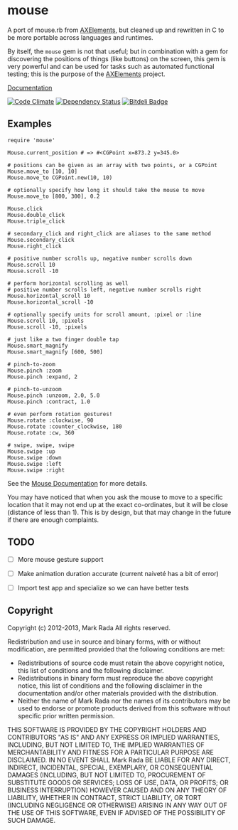 # mouse

A port of mouse.rb from [AXElements](http://github.com/AXElements/AXElements),
but cleaned up and rewritten in C to be more portable across languages and
runtimes.

By itself, the `mouse` gem is not that useful; but in combination
with a gem for discovering the positions of things (like buttons) on
the screen, this gem is very powerful and can be used for tasks such
as automated functional
testing; this is the purpose of the
[AXElements](http://github.com/AXElements/AXElements) project.

[Documentation](http://rdoc.info/gems/mouse/frames)

[![Code Climate](https://codeclimate.com/github/AXElements/mouse.png)](https://codeclimate.com/github/AXElements/mouse)
[![Dependency Status](https://gemnasium.com/AXElements/mouse.png)](https://gemnasium.com/AXElements/mouse)
[![Bitdeli Badge](https://d2weczhvl823v0.cloudfront.net/AXElements/mouse/trend.png)](https://bitdeli.com/free "Bitdeli Badge")


## Examples

    require 'mouse'

    Mouse.current_position # => #<CGPoint x=873.2 y=345.0>

    # positions can be given as an array with two points, or a CGPoint
    Mouse.move_to [10, 10]
    Mouse.move_to CGPoint.new(10, 10)

    # optionally specify how long it should take the mouse to move
    Mouse.move_to [800, 300], 0.2

    Mouse.click
    Mouse.double_click
    Mouse.triple_click

    # secondary_click and right_click are aliases to the same method
    Mouse.secondary_click
    Mouse.right_click

    # positive number scrolls up, negative number scrolls down
    Mouse.scroll 10
    Mouse.scroll -10

    # perform horizontal scrolling as well
    # positive number scrolls left, negative number scrolls right
    Mouse.horizontal_scroll 10
    Mouse.horizontal_scroll -10

    # optionally specify units for scroll amount, :pixel or :line
    Mouse.scroll 10, :pixels
    Mouse.scroll -10, :pixels

    # just like a two finger double tap
    Mouse.smart_magnify
    Mouse.smart_magnify [600, 500]

    # pinch-to-zoom
    Mouse.pinch :zoom
    Mouse.pinch :expand, 2

    # pinch-to-unzoom
    Mouse.pinch :unzoom, 2.0, 5.0
    Mouse.pinch :contract, 1.0

    # even perform rotation gestures!
    Mouse.rotate :clockwise, 90
    Mouse.rotate :counter_clockwise, 180
    Mouse.rotate :cw, 360

    # swipe, swipe, swipe
    Mouse.swipe :up
    Mouse.swipe :down
    Mouse.swipe :left
    Mouse.swipe :right


See the [Mouse Documentation](http://rdoc.info/gems/mouse/Mouse) for
more details.

You may have noticed that when you ask the mouse to move to a specific
location that it may not end up at the exact co-ordinates, but it will
be close (distance of less than 1). This is by design, but that may
change in the future if there are enough complaints.


## TODO

- [ ] More mouse gesture support
- [ ] Make animation duration accurate (current naiveté has a bit of error)
- [ ] Import test app and specialize so we can have better tests


## Copyright

Copyright (c) 2012-2013, Mark Rada
All rights reserved.

Redistribution and use in source and binary forms, with or without
modification, are permitted provided that the following conditions are met:

* Redistributions of source code must retain the above copyright
  notice, this list of conditions and the following disclaimer.
* Redistributions in binary form must reproduce the above copyright
  notice, this list of conditions and the following disclaimer in the
  documentation and/or other materials provided with the distribution.
* Neither the name of Mark Rada nor the names of its
  contributors may be used to endorse or promote products derived
  from this software without specific prior written permission.

THIS SOFTWARE IS PROVIDED BY THE COPYRIGHT HOLDERS AND CONTRIBUTORS "AS IS" AND
ANY EXPRESS OR IMPLIED WARRANTIES, INCLUDING, BUT NOT LIMITED TO, THE IMPLIED
WARRANTIES OF MERCHANTABILITY AND FITNESS FOR A PARTICULAR PURPOSE ARE
DISCLAIMED. IN NO EVENT SHALL Mark Rada BE LIABLE FOR ANY
DIRECT, INDIRECT, INCIDENTAL, SPECIAL, EXEMPLARY, OR CONSEQUENTIAL
DAMAGES (INCLUDING, BUT NOT LIMITED TO, PROCUREMENT OF SUBSTITUTE
GOODS OR SERVICES; LOSS OF USE, DATA, OR PROFITS; OR BUSINESS
INTERRUPTION) HOWEVER CAUSED AND ON ANY THEORY OF LIABILITY, WHETHER
IN CONTRACT, STRICT LIABILITY, OR TORT (INCLUDING NEGLIGENCE OR
OTHERWISE) ARISING IN ANY WAY OUT OF THE USE OF THIS SOFTWARE, EVEN IF
ADVISED OF THE POSSIBILITY OF SUCH DAMAGE.
